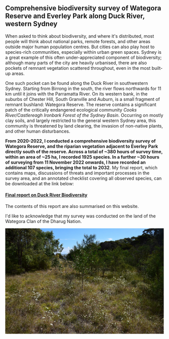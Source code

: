 ## **Comprehensive biodiversity survey of Wategora Reserve and Everley Park along Duck River, western Sydney**

When asked to think about biodiversity, and where it's distributed, most people will think about national parks, remote forests, and other areas outside major human population centres. But cities can also play host to species-rich communities, especially within urban green spaces. Sydney is a great example of this often under-appreciated component of biodiversity; although many parts of the city are heavily urbanised, there are also pockets of remnant vegetation scattered throughout, even in the most built-up areas. 

One such pocket can be found along the Duck River in southwestern Sydney. Starting from Birrong in the south, the river flows northwards for 11 km until it joins with the Parramatta River. On its western bank, in the suburbs of Chester Hill, South Granville and Auburn, is a small fragment of remnant bushland: Wategora Reserve. The reserve contains a significant patch of the critically endangered ecological community *Cooks River/Castlereagh Ironbark Forest of the Sydney Basin*. Occurring on mostly clay soils, and largely restricted to the general western Sydney area, this community is threatened by land clearing, the invasion of non-native plants, and other human disturbances.

**From 2020-2022, I conducted a comprehensive biodiversity survey of Wategora Reserve, and the riparian vegetation adjacent to Everley Park directly south of the reserve. Across a total of ~380 hours of survey time, within an area of ~25 ha, I recorded 1925 species. In a further ~30 hours of surveying from 11 November 2022 onwards, I have recorded an additional 107 species, bringing the total to 2032**. My final report, which contains maps, discussions of threats and important processes in the survey area, and an annotated checklist covering all observed species, can be downloaded at the link below: 
#### [Final report on Duck River Biodiversity](duck_river_survey_v1-3.pdf)

The contents of this report are also summarised on this website.  

I'd like to acknowledge that my survey was conducted on the land of the Wategora Clan of the Dharug Nation.

![grassy](images/grassywoodland.jpg)